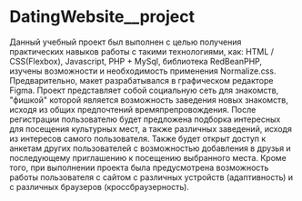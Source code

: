 # DatingWebsite__project
Данный учебный проект был выполнен с целью получения практических навыков работы с такими технологиями, как: HTML / CSS(Flexbox), Javascript, PHP + MySql, библиотека RedBeanPHP, изучены возможности и необходимость применения Normalize.css. Предварительно, макет разрабатывался в графическом редакторе Figma. Проект представляет собой социальную сеть для знакомств, "фишкой" которой является возможность заведения новых знакомств, исходя из общих предпочтений времяпрепровождения. После регистрации пользователю будет предложена подборка интересных для посещения культурных мест, а также различных заведений, исходя из интересов самого пользователя. Также будет открыт доступ к анкетам других пользователей с возможностью добавления в друзья и последующему приглашению к посещению выбранного места. Кроме того, при выполнении проекта была предусмотрена возможность работы пользователя с сайтом с различных устройств (адаптивность) и с различных браузеров (кроссбраузерность).

